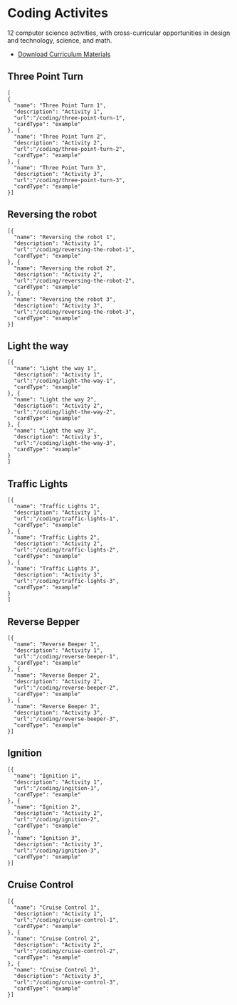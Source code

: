 # Coding Activites

12 computer science activities, with cross-curricular opportunities in design and technology, science, and math.

* [Download Curriculum Materials](https://education.lego.com/en-us/downloads/mindstorms-ev3)

## Three Point Turn

```codecard
[
{
  "name": "Three Point Turn 1",
  "description": "Activity 1",
  "url":"/coding/three-point-turn-1",
  "cardType": "example"
}, {
  "name": "Three Point Turn 2",
  "description": "Activity 2",
  "url":"/coding/three-point-turn-2",
  "cardType": "example"
}, {
  "name": "Three Point Turn 3",
  "description": "Activity 3",
  "url":"/coding/three-point-turn-3",
  "cardType": "example"
}]
```

## Reversing the robot

```codecard
[{
  "name": "Reversing the robot 1",
  "description": "Activity 1",
  "url":"/coding/reversing-the-robot-1",
  "cardType": "example"
}, {
  "name": "Reversing the robot 2",
  "description": "Activity 2",
  "url":"/coding/reversing-the-robot-2",
  "cardType": "example"
}, {
  "name": "Reversing the robot 3",
  "description": "Activity 3",
  "url":"/coding/reversing-the-robot-3",
  "cardType": "example"
}]
```

## Light the way

```codecard
[{
  "name": "Light the way 1",
  "description": "Activity 1",
  "url":"/coding/light-the-way-1",
  "cardType": "example"
}, {
  "name": "Light the way 2",
  "description": "Activity 2",
  "url":"/coding/light-the-way-2",
  "cardType": "example"
}, {
  "name": "Light the way 3",
  "description": "Activity 3",
  "url":"/coding/light-the-way-3",
  "cardType": "example"
}    
]
```

## Traffic Lights

```codecard
[{
  "name": "Traffic Lights 1",
  "description": "Activity 1",
  "url":"/coding/traffic-lights-1",
  "cardType": "example"
}, {
  "name": "Traffic Lights 2",
  "description": "Activity 2",
  "url":"/coding/traffic-lights-2",
  "cardType": "example"
}, {
  "name": "Traffic Lights 3",
  "description": "Activity 3",
  "url":"/coding/traffic-lights-3",
  "cardType": "example"
}
]
```

## Reverse Bepper

```codecard
[{
  "name": "Reverse Beeper 1",
  "description": "Activity 1",
  "url":"/coding/reverse-beeper-1",
  "cardType": "example"
}, {
  "name": "Reverse Beeper 2",
  "description": "Activity 2",
  "url":"/coding/reverse-beeper-2",
  "cardType": "example"
}, {
  "name": "Reverse Beeper 3",
  "description": "Activity 3",
  "url":"/coding/reverse-beeper-3",
  "cardType": "example"
}]
```

## Ignition

```codecard
[{
  "name": "Ignition 1",
  "description": "Activity 1",
  "url":"/coding/ingition-1",
  "cardType": "example"
}, {
  "name": "Ignition 2",
  "description": "Activity 2",
  "url":"/coding/ignition-2",
  "cardType": "example"
}, {
  "name": "Ignition 3",
  "description": "Activity 3",
  "url":"/coding/ignition-3",
  "cardType": "example"
}]
```

## Cruise Control

```codecard
[{
  "name": "Cruise Control 1",
  "description": "Activity 1",
  "url":"/coding/cruise-control-1",
  "cardType": "example"
}, {
  "name": "Cruise Control 2",
  "description": "Activity 2",
  "url":"/coding/cruise-control-2",
  "cardType": "example"
}, {
  "name": "Cruise Control 3",
  "description": "Activity 3",
  "url":"/coding/cruise-control-3",
  "cardType": "example"
}]
```